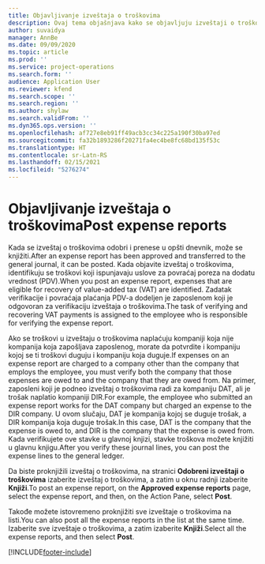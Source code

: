 ```yaml
---
title: Objavljivanje izveštaja o troškovima
description: Ovaj tema objašnjava kako se objavljuju izveštaji o troškovima.
author: suvaidya
manager: AnnBe
ms.date: 09/09/2020
ms.topic: article
ms.prod: ''
ms.service: project-operations
ms.search.form: ''
audience: Application User
ms.reviewer: kfend
ms.search.scope: ''
ms.search.region: ''
ms.author: shylaw
ms.search.validFrom: ''
ms.dyn365.ops.version: ''
ms.openlocfilehash: af727e8eb91ff49acb3cc34c225a190f30ba97ed
ms.sourcegitcommit: fa32b1893286f20271fa4ec4be8fc68bd135f53c
ms.translationtype: HT
ms.contentlocale: sr-Latn-RS
ms.lasthandoff: 02/15/2021
ms.locfileid: "5276274"
---
```

# <a name="post-expense-reports"></a><span data-ttu-id="a62b7-103">Objavljivanje izveštaja o troškovima</span><span class="sxs-lookup"><span data-stu-id="a62b7-103">Post expense reports</span></span>

<span data-ttu-id="a62b7-104">Kada se izveštaj o troškovima odobri i prenese u opšti dnevnik, može se knjižiti.</span><span class="sxs-lookup"><span data-stu-id="a62b7-104">After an expense report has been approved and transferred to the general journal, it can be posted.</span></span> <span data-ttu-id="a62b7-105">Kada objavite izveštaj o troškovima, identifikuju se troškovi koji ispunjavaju uslove za povraćaj poreza na dodatu vrednost (PDV).</span><span class="sxs-lookup"><span data-stu-id="a62b7-105">When you post an expense report, expenses that are eligible for recovery of value-added tax (VAT) are identified.</span></span> <span data-ttu-id="a62b7-106">Zadatak verifikacije i povraćaja plaćanja PDV-a dodeljen je zaposlenom koji je odgovoran za verifikaciju izveštaja o troškovima.</span><span class="sxs-lookup"><span data-stu-id="a62b7-106">The task of verifying and recovering VAT payments is assigned to the employee who is responsible for verifying the expense report.</span></span>

<span data-ttu-id="a62b7-107">Ako se troškovi u izveštaju o troškovima naplaćuju kompaniji koja nije kompanija koja zapošljava zaposlenog, morate da potvrdite i kompaniju kojoj se ti troškovi duguju i kompaniju koja duguje.</span><span class="sxs-lookup"><span data-stu-id="a62b7-107">If expenses on an expense report are charged to a company other than the company that employs the employee, you must verify both the company that those expenses are owed to and the company that they are owed from.</span></span> <span data-ttu-id="a62b7-108">Na primer, zaposleni koji je podneo izveštaj o troškovima radi za kompaniju DAT, ali je trošak naplatio kompaniji DIR.</span><span class="sxs-lookup"><span data-stu-id="a62b7-108">For example, the employee who submitted an expense report works for the DAT company but charged an expense to the DIR company.</span></span> <span data-ttu-id="a62b7-109">U ovom slučaju, DAT je kompanija kojoj se duguje trošak, a DIR kompanija koja duguje trošak.</span><span class="sxs-lookup"><span data-stu-id="a62b7-109">In this case, DAT is the company that the expense is owed to, and DIR is the company that the expense is owed from.</span></span> <span data-ttu-id="a62b7-110">Kada verifikujete ove stavke u glavnoj knjizi, stavke troškova možete knjižiti u glavnu knjigu.</span><span class="sxs-lookup"><span data-stu-id="a62b7-110">After you verify these journal lines, you can post the expense lines to the general ledger.</span></span>

<span data-ttu-id="a62b7-111">Da biste proknjižili izveštaj o troškovima, na stranici **Odobreni izveštaji o troškovima** izaberite izveštaj o troškovima, a zatim u oknu radnji izaberite **Knjiži**.</span><span class="sxs-lookup"><span data-stu-id="a62b7-111">To post an expense report, on the **Approved expense reports** page, select the expense report, and then, on the Action Pane, select **Post**.</span></span>

<span data-ttu-id="a62b7-112">Takođe možete istovremeno proknjižiti sve izveštaje o troškovima na listi.</span><span class="sxs-lookup"><span data-stu-id="a62b7-112">You can also post all the expense reports in the list at the same time.</span></span> <span data-ttu-id="a62b7-113">Izaberite sve izveštaje o troškovima, a zatim izaberite **Knjiži**.</span><span class="sxs-lookup"><span data-stu-id="a62b7-113">Select all the expense reports, and then select **Post**.</span></span>


[!INCLUDE[footer-include](../includes/footer-banner.md)]